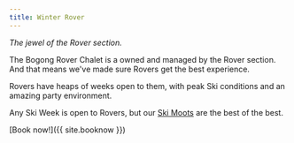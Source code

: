 ```yaml
---
title: Winter Rover
---
```


_The jewel of the Rover section._

The Bogong Rover Chalet is a owned and managed by the Rover section. And that
means we've made sure Rovers get the best experience.

Rovers have heaps of weeks open to them, with peak Ski conditions and an amazing
party environment.

Any Ski Week is open to Rovers, but our [Ski Moots](#TODO_ROVER_SKI_MOOT) are
the best of the best.

[Book now!]({{ site.booknow }})
